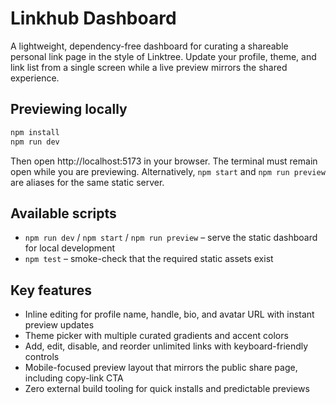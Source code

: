 # Linkhub Dashboard

A lightweight, dependency-free dashboard for curating a shareable personal link page in the style of Linktree. Update your profile, theme, and link list from a single screen while a live preview mirrors the shared experience.

## Previewing locally

```bash
npm install
npm run dev
```

Then open http://localhost:5173 in your browser. The terminal must remain open while you are previewing. Alternatively, `npm start` and `npm run preview` are aliases for the same static server.

## Available scripts

- `npm run dev` / `npm start` / `npm run preview` – serve the static dashboard for local development
- `npm test` – smoke-check that the required static assets exist

## Key features

- Inline editing for profile name, handle, bio, and avatar URL with instant preview updates
- Theme picker with multiple curated gradients and accent colors
- Add, edit, disable, and reorder unlimited links with keyboard-friendly controls
- Mobile-focused preview layout that mirrors the public share page, including copy-link CTA
- Zero external build tooling for quick installs and predictable previews
